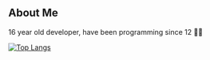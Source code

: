 ## About Me

16 year old developer, have been programming since 12 👨‍💻

[![Top Langs](https://github-readme-stats.vercel.app/api/top-langs/?username=peytoncl&layout=compact)](https://github.com/anuraghazra/github-readme-stats)

